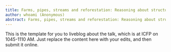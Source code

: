 ```yaml
---
title: Farms, pipes, streams and reforestation: Reasoning about structured parallel processes using types and hylomorphisms
author: whoami (Anonymous)
abstract: Farms, pipes, streams and reforestation: Reasoning about structured parallel processes using types and hylomorphisms
---
```


This is the template for you to liveblog about the talk,
which is at ICFP on 1045-1110 AM.  Just replace the content here
with your edits, and then submit it online.
